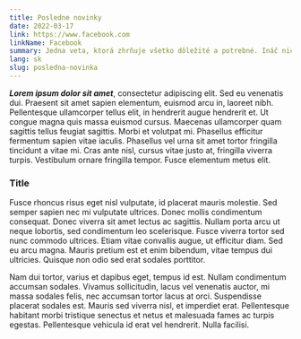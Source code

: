 ```yaml
---
title: Posledne novinky
date: 2022-03-17
link: https://www.facebook.com
linkName: Facebook
summary: Jedna veta, ktorá zhrňuje všetko dôležité a potrebné. Ináč nič viac netreba. Fusce rhoncus risus eget nisl vulputate, id placerat mauris molestie. Sed semper sapien nec mi vulputate ultrices. 
lang: sk
slug: posledna-novinka
---
```


 ***Lorem ipsum dolor sit amet***, consectetur adipiscing elit. Sed eu venenatis dui. Praesent sit amet sapien elementum, euismod arcu in, laoreet nibh. Pellentesque ullamcorper tellus elit, in hendrerit augue hendrerit et. Ut congue magna quis massa euismod cursus. Maecenas ullamcorper quam sagittis tellus feugiat sagittis. Morbi et volutpat mi. Phasellus efficitur fermentum sapien vitae iaculis. Phasellus vel urna sit amet tortor fringilla tincidunt a vitae mi. Cras ante nisl, cursus vitae justo at, fringilla viverra turpis. Vestibulum ornare fringilla tempor. Fusce elementum metus elit.

### Title

Fusce rhoncus risus eget nisl vulputate, id placerat mauris molestie. Sed semper sapien nec mi vulputate ultrices. Donec mollis condimentum consequat. Donec viverra sit amet lectus ac sagittis. Nullam porta arcu ut neque lobortis, sed condimentum leo scelerisque. Fusce viverra tortor sed nunc commodo ultrices. Etiam vitae convallis augue, ut efficitur diam. Sed eu arcu magna. Mauris pretium est et enim bibendum, vitae tempus dui ultricies. Quisque non odio sed erat sodales porttitor.

Nam dui tortor, varius et dapibus eget, tempus id est. Nullam condimentum accumsan sodales. Vivamus sollicitudin, lacus vel venenatis auctor, mi massa sodales felis, nec accumsan tortor lacus at orci. Suspendisse placerat sodales est. Mauris sed viverra nisl, et imperdiet erat. Pellentesque habitant morbi tristique senectus et netus et malesuada fames ac turpis egestas. Pellentesque vehicula id erat vel hendrerit. Nulla facilisi. 